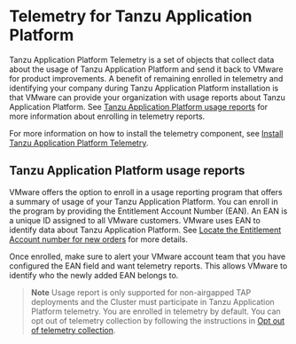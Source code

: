# Telemetry for Tanzu Application Platform

Tanzu Application Platform Telemetry is a set of objects that collect data about the usage of Tanzu Application Platform and send it back to VMware for product improvements. A benefit of remaining enrolled in telemetry and identifying your company during Tanzu Application Platform installation is that VMware can provide your
organization with usage reports about Tanzu Application Platform. See [Tanzu Application Platform usage reports](#usage-reports) for more information about enrolling in telemetry reports.

For more information on how to install the telemetry component, see [Install Tanzu Application Platform Telemetry](install-telemetry.hbs.md).

## <a id='usage-reports'></a>Tanzu Application Platform usage reports

VMware offers the option to enroll in a usage reporting program that offers a summary of usage of your Tanzu Application Platform. You can enroll in the program by providing the Entitlement Account Number (EAN). An EAN is a unique ID assigned to all VMware customers. VMware uses EAN
to identify data about Tanzu Application Platform. See [Locate the Entitlement Account number for new orders](https://kb.vmware.com/s/article/2148565) for more details.

Once enrolled, make sure to alert your VMware account team that you have configured the EAN field and want telemetry reports. This allows VMware to identify
who the newly added EAN belongs to.

>**Note** Usage report is only supported for non-airgapped TAP deployments and the Cluster must participate in Tanzu Application Platform telemetry. You are enrolled in telemetry by default. You can opt out of telemetry collection by following the
instructions in [Opt out of telemetry collection](../opting-out-telemetry.hbs.md).
